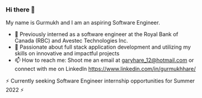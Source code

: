### Hi there 👋
My name is Gurmukh and I am an aspiring Software Engineer.
- 🔭 Previously interned as a software engineer at the Royal Bank of Canada (RBC) and Avestec Technologies Inc.
- 🤔 Passionate about full stack application development and utilizing my skills on innovative and impactful projects
- 📫 How to reach me: Shoot me an email at garyhare_12@hotmail.com or connect with me on LinkedIn https://www.linkedin.com/in/gurmukhhare/

⚡ Currently seeking Software Engineer internship opportunities for Summer 2022 ⚡
<!--
**gurmukhhare/gurmukhhare** is a ✨ _special_ ✨ repository because its `README.md` (this file) appears on your GitHub profile.

Here are some ideas to get you started:

- 🔭 I’m currently working on ...
- 🌱 I’m currently learning ...
- 👯 I’m looking to collaborate on ...
- 🤔 I’m looking for help with ...
- 💬 Ask me about ...
- 📫 How to reach me: ...
- 😄 Pronouns: ...
- ⚡ Fun fact: ...
-->
